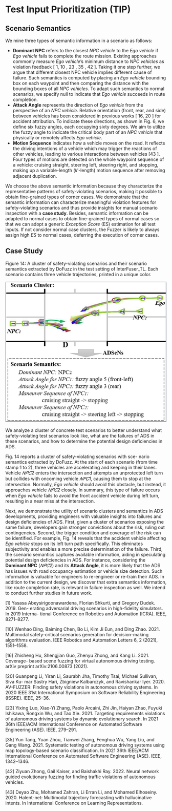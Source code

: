 # Test Input Prioritization (TIP)

## Scenario Semantics

We mine three types of semantic information in a scenario as follows:

- **Dominant NPC** refers to the closest *NPC vehicle*  to the *Ego vehicle*  if *Ego vehicle*  fails to complete the route mission. Existing approaches commonly measure *Ego vehicle*’s minimum distance to *NPC vehicles* as violation feedback [ 1, 10 , 23 , 35 , 42 ]. Taking it one step further, we argue that different closest NPC vehicle implies different cause of failure. Such semantics is computed by placing an *Ego vehicle* bounding box on each waypoint and then comparing the distance with the bounding boxes of all *NPC vehicles*. To adapt such semantics to normal scenarios, we specify null to indicate that *Ego vehicle* succeeds in route completion.
- **Attack Angle** represents the direction of *Ego vehicle* from the perspective of an *NPC vehicle*. Relative orientation (front, rear, and side) between vehicles has been considered in previous works [ 16, 20 ] for accident attribution. To indicate these directions, as shown in Fig. 6, we define six fuzzy angles, each occupying sixty degrees. We aim to utilize the fuzzy angle to indicate the critical body part of an *NPC vehicle* that physically or remotely affects *Ego vehicle*.
- **Motion Sequence** indicates how a vehicle moves on the road. It reflects the driving intentions of a vehicle which may trigger the reactions of other vehicles, leading to various interactions between vehicles [43 ]. Four types of motions are detected on the whole waypoint sequence of a vehicle: cruising straight, steering left, steering right, and stopping, making up a variable-length (𝑘′-length) motion sequence after removing adjacent duplication.

We choose the above semantic information because they characterize the representative patterns of safety-violating scenarios, making it possible to obtain fine-grained types of corner cases. We demonstrate that the semantic information can characterize meaningful violation features for safety-violating scenarios and thus provide insights for manual scenario inspection with a **case study**. Besides, semantic information can be adapted to normal cases to obtain fine-grained types of normal cases so that we can adopt a generic *Exception Score* (ES) estimation for all test inputs. If not consider normal case clusters, the Fuzzer is likely to always assign high *ES* to normal cases, deferring the execution of corner cases.

## Case Study

Figure 14: A cluster of safety-violating scenarios and their scenario semantics extracted by DoFuzz in the test setting of InterFuser_TL. Each scenario contains three vehicle trajectories, printed in a unique color.

<img title="" src="readme_pic/2024-01-01-01-12-26-image.png" alt="" width="617" data-align="center">

We analyze a cluster of concrete test scenarios to better understand what safety-violating test scenarios look like, what are the failures of ADS in these scenarios, and how to determine the potential design deficiencies in ADS. 

Fig. 14 reports a cluster of safety-violating scenarios with sce- nario semantics extracted by DoFuzz. At the start of each scenario (from time stamp 1 to 2), three vehicles are accelerating and keeping in their lanes. Vehicle *𝑁𝑃𝐶2* enters the intersection and attempts an unprotected left turn but collides with oncoming vehicle *𝑁𝑃𝐶1*, causing them to stop at the intersection. Normally, *Ego vehicle* should avoid this obstacle, but instead, it approaches vehicle *𝑁𝑃𝐶2* closely. In summary, this type of failure occurs when *Ego vehicle* fails to avoid the front accident vehicle during left turn, resulting in a near miss at the intersection. 

Next, we demonstrate the utility of scenario clusters and semantics in ADS developments, providing engineers with valuable insights into failures and design deficiencies of ADS. First, given a cluster of scenarios exposing the same failure, developers gain stronger convictions about the risk, ruling out contingencies. Second, the trigger condition and coverage of the risk can be identified. For example, Fig. 14 reveals that the accident vehicle affecting *Ego vehicle* stops on its left turn path specifically. This eliminates subjectivity and enables a more precise determination of the failure. Third, the scenario semantics captures available information, aiding in speculating potential design deficiencies in ADS. For instance, considering the **Dominant NPC** (*𝑁𝑃𝐶2*) and its **Attack Angle**, it is more likely that the ADS has issues with road occupancy estimation or vehicle size detection. Such information is valuable for engineers to re-engineer or re-train their ADS. In addition to the current design, we discover that extra semantics information, like route completion rate, is relevant in failure inspection as well. We intend to conduct further studies in future work.

[1] Yasasa Abeysirigoonawardena, Florian Shkurti, and Gregory Dudek. 2019. Gen- erating adversarial driving scenarios in high-fidelity simulators. In 2019 Interna- tional Conference on Robotics and Automation (ICRA). IEEE, 8271–8277.

[10] Wenhao Ding, Baiming Chen, Bo Li, Kim Ji Eun, and Ding Zhao. 2021. Multimodal safety-critical scenarios generation for decision-making algorithms evaluation. IEEE Robotics and Automation Letters 6, 2 (2021), 1551–1558.

[16] Zhisheng Hu, Shengjian Guo, Zhenyu Zhong, and Kang Li. 2021. Coverage- based scene fuzzing for virtual autonomous driving testing. arXiv preprint arXiv:2106.00873 (2021).

[20] Guanpeng Li, Yiran Li, Saurabh Jha, Timothy Tsai, Michael Sullivan, Siva Ku- mar Sastry Hari, Zbigniew Kalbarczyk, and Ravishankar Iyer. 2020. AV-FUZZER: Finding safety violations in autonomous driving systems. In 2020 IEEE 31st International Symposium on Software Reliability Engineering (ISSRE). IEEE, 25–36.

[23] Yixing Luo, Xiao-Yi Zhang, Paolo Arcaini, Zhi Jin, Haiyan Zhao, Fuyuki Ishikawa, Rongxin Wu, and Tao Xie. 2021. Targeting requirements violations of autonomous driving systems by dynamic evolutionary search. In 2021 36th IEEE/ACM International Conference on Automated Software Engineering (ASE). IEEE, 279–291.

[35] Yun Tang, Yuan Zhou, Tianwei Zhang, Fenghua Wu, Yang Liu, and Gang Wang. 2021. Systematic testing of autonomous driving systems using map topology-based scenario classification. In 2021 36th IEEE/ACM International Conference on Automated Software Engineering (ASE). IEEE, 1342–1346.

[42] Ziyuan Zhong, Gail Kaiser, and Baishakhi Ray. 2022. Neural network guided evolutionary fuzzing for finding traffic violations of autonomous vehicles.

[43] Deyao Zhu, Mohamed Zahran, Li Erran Li, and Mohamed Elhoseiny. 2020. Halent-net: Multimodal trajectory forecasting with hallucinative intents. In International Conference on Learning Representations.
